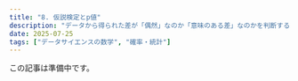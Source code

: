 ```yaml
---
title: "8. 仮説検定とp値"
description: "データから得られた差が「偶然」なのか「意味のある差」なのかを判断する、仮説検定とp値の考え方を解説します。"
date: 2025-07-25
tags: ["データサイエンスの数学", "確率・統計"]
---
```


この記事は準備中です。